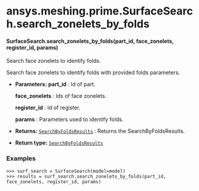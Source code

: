 <a id="ansys-meshing-prime-surfacesearch-search-zonelets-by-folds"></a>

# ansys.meshing.prime.SurfaceSearch.search_zonelets_by_folds

<a id="ansys.meshing.prime.SurfaceSearch.search_zonelets_by_folds"></a>

#### SurfaceSearch.search_zonelets_by_folds(part_id, face_zonelets, register_id, params)

Search face zonelets to identify folds.

Search face zonelets to identify folds with provided folds parameters.

* **Parameters:**
  **part_id**
  : Id of part.

  **face_zonelets**
  : Ids of face zonelets.

  **register_id**
  : Id of register.

  **params**
  : Parameters used to identify folds.
* **Returns:**
  [`SearchByFoldsResults`](ansys.meshing.prime.SearchByFoldsResults.md#ansys.meshing.prime.SearchByFoldsResults)
  : Returns the SearchByFoldsResults.
* **Return type:**
  [`SearchByFoldsResults`](ansys.meshing.prime.SearchByFoldsResults.md#ansys.meshing.prime.SearchByFoldsResults)

### Examples

```pycon
>>> surf_search = SurfaceSearch(model=model)
>>> results = surf_search.search_zonelets_by_folds(part_id, face_zonelets, register_id, params)
```

<!-- !! processed by numpydoc !! -->
